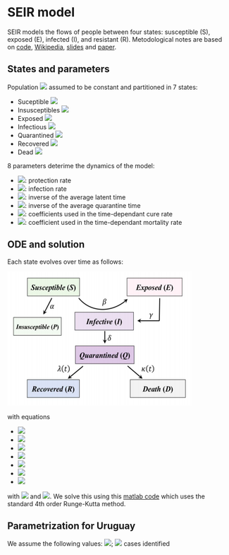 # SEIR model

SEIR models the flows of people between four states: susceptible (S), exposed (E), infected (I), and resistant (R). Metodological notes are based on [code](https://github.com/ECheynet/SEIR), [Wikipedia](https://en.wikipedia.org/wiki/Compartmental_models_in_epidemiology), [slides](http://indico.ictp.it/event/7960/session/3/contribution/19/material/slides/0.pdf) and [paper](https://www.medrxiv.org/content/10.1101/2020.02.16.20023465v1.full.pdf).

## States and parameters

Population <img src="https://render.githubusercontent.com/render/math?math=(N)"> assumed to be constant and partitioned in 7 states:
* Suceptible <img src="https://render.githubusercontent.com/render/math?math=(S_t)">
* Insusceptibles <img src="https://render.githubusercontent.com/render/math?math=(P_t)">
* Exposed <img src="https://render.githubusercontent.com/render/math?math=(E_t)">
* Infectious <img src="https://render.githubusercontent.com/render/math?math=(I_t)">
* Quarantined <img src="https://render.githubusercontent.com/render/math?math=(Q_t)">
* Recovered <img src="https://render.githubusercontent.com/render/math?math=(R_t)">
* Dead <img src="https://render.githubusercontent.com/render/math?math=(D_t)">

8 parameters deterime the dynamics of the model:
* <img src="https://render.githubusercontent.com/render/math?math=\alpha">: protection rate
* <img src="https://render.githubusercontent.com/render/math?math=\beta">: infection rate
* <img src="https://render.githubusercontent.com/render/math?math=\gamma">: inverse of the average latent time
* <img src="https://render.githubusercontent.com/render/math?math=\delta">: inverse of the average quarantine time
* <img src="https://render.githubusercontent.com/render/math?math=(\lambda_0,\lambda_1)">: coefficients used in the time-dependant cure rate
* <img src="https://render.githubusercontent.com/render/math?math=(\kappa_0,\kappa_1)">: coefficient used in the time-dependant mortality rate

## ODE and solution

Each state evolves over time as follows:

![Image description](https://github.com/rafaguntin/SEIR/blob/master/model_diagram.png)

with equations

* <img src="https://render.githubusercontent.com/render/math?math=\frac{S_t}{\text{d}t} = -\alpha S_t - \beta \frac{I_t}{N} S_t ">
* <img src="https://render.githubusercontent.com/render/math?math=\frac{P_t}{\text{d}t} = \alpha S_t">
* <img src="https://render.githubusercontent.com/render/math?math=\frac{E_t}{\text{d}t} = -\gamma E_t %2B \beta \frac{S_t I_t}{N}">
* <img src="https://render.githubusercontent.com/render/math?math=\frac{I_t}{\text{d}t} = \gamma E_t - \delta I_t">
* <img src="https://render.githubusercontent.com/render/math?math=\frac{Q_t}{\text{d}t} = \delta I_t - \lambda_t  Q_t - \kappa_t Q_t">
* <img src="https://render.githubusercontent.com/render/math?math=\frac{R_t}{\text{d}t} = \lambda_t Q_t">
* <img src="https://render.githubusercontent.com/render/math?math=\frac{D_t}{\text{d}t} = \kappa_t Q_t">
with <img src="https://render.githubusercontent.com/render/math?math=\kappa_t = \kappa_0 exp(-\kappa_1 t)"> and <img src="https://render.githubusercontent.com/render/math?math=\lambda_t = \lambda_0 [1-exp(-\lambda_1 t)]">. We solve this using this [matlab code](https://www.mathworks.com/matlabcentral/fileexchange/74545-generalized-seir-epidemic-model-fitting-and-computation?s_tid=LandingPageTabfx) which uses the standard 4th order Runge-Kutta method.

## Parametrization for Uruguay

We assume the following values: <img src="https://render.githubusercontent.com/render/math?math= E_0 = 280">; <img src="https://render.githubusercontent.com/render/math?math= I_0 = Q_0 = 140"> cases identified
